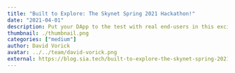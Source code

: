 ```yaml
---
title: "Built to Explore: The Skynet Spring 2021 Hackathon!"
date: "2021-04-01"
description: Put your DApp to the test with real end-users in this exciting 3 phase hackathon. $25,000+ in prizes and open to devs and nondevs alike!
thumbnail: ./thumbnail.png
categories: ["medium"]
author: David Vorick
avatar: ../../team/david-vorick.png
external: https://blog.sia.tech/built-to-explore-the-skynet-spring-2021-hackathon-a0cff382bb0c
---
```


